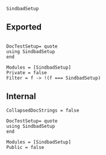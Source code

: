 ```@docs
SindbadSetup
```

## Exported
```@meta

DocTestSetup= quote
using SindbadSetup
end
```

```@autodocs
Modules = [SindbadSetup]
Private = false
Filter = f -> !(f === SindbadSetup)
```

## Internal
```@meta
CollapsedDocStrings = false

DocTestSetup= quote
using SindbadSetup
end
```

```@autodocs
Modules = [SindbadSetup]
Public = false
```